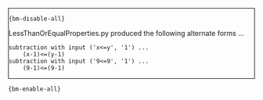 <div style="border:1px solid black;">

`{bm-disable-all}`

LessThanOrEqualProperties.py produced the following alternate forms ...

```
subtraction with input ('x<=y', '1') ...
    (x-1)<=(y-1)
subtraction with input ('9<=9', '1') ...
    (9-1)<=(9-1)
```

</div>

`{bm-enable-all}`

